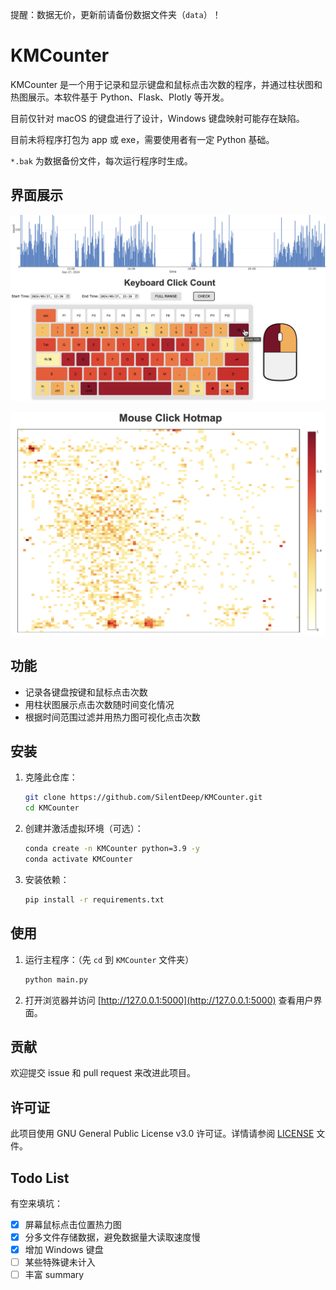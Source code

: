 提醒：数据无价，更新前请备份数据文件夹（`data`）！

# KMCounter

KMCounter 是一个用于记录和显示键盘和鼠标点击次数的程序，并通过柱状图和热图展示。本软件基于 Python、Flask、Plotly 等开发。

目前仅针对 macOS 的键盘进行了设计，Windows 键盘映射可能存在缺陷。

目前未将程序打包为 app 或 exe，需要使用者有一定 Python 基础。

`*.bak` 为数据备份文件，每次运行程序时生成。

## 界面展示
![界面展示](./assets/interface.png)

![鼠标点击热图](./assets/mouse_click_hotmap.png)

## 功能

- 记录各键盘按键和鼠标点击次数
- 用柱状图展示点击次数随时间变化情况
- 根据时间范围过滤并用热力图可视化点击次数

## 安装

1. 克隆此仓库：
    ```bash
    git clone https://github.com/SilentDeep/KMCounter.git
    cd KMCounter
    ```

2. 创建并激活虚拟环境（可选）：
    ```bash
    conda create -n KMCounter python=3.9 -y
    conda activate KMCounter
    ```

3. 安装依赖：
    ```bash
    pip install -r requirements.txt
    ```

## 使用

1. 运行主程序：（先 `cd` 到 `KMCounter` 文件夹）
    ```bash
    python main.py
    ```

2. 打开浏览器并访问 [http://127.0.0.1:5000](http://127.0.0.1:5000) 查看用户界面。

## 贡献

欢迎提交 issue 和 pull request 来改进此项目。

## 许可证

此项目使用 GNU General Public License v3.0 许可证。详情请参阅 [LICENSE](./LICENSE) 文件。

## Todo List
有空来填坑：
- [x] 屏幕鼠标点击位置热力图
- [x] 分多文件存储数据，避免数据量大读取速度慢
- [x] 增加 Windows 键盘
- [ ] 某些特殊键未计入
- [ ] 丰富 summary
